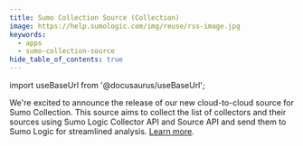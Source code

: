 ```yaml
---
title: Sumo Collection Source (Collection)
image: https://help.sumologic.com/img/reuse/rss-image.jpg
keywords:
  - apps
  - sumo-collection-source
hide_table_of_contents: true    
---
```


import useBaseUrl from '@docusaurus/useBaseUrl';



We're excited to announce the release of our new cloud-to-cloud source for Sumo Collection. This source aims to collect the list of collectors and their sources using Sumo Logic Collector API and Source API and send them to Sumo Logic for streamlined analysis. [Learn more](/docs/send-data/hosted-collectors/cloud-to-cloud-integration-framework/sumo-collection-source).